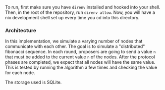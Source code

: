 To run, first make sure you have `direnv` installed and hooked into your shell. Then, in the root of the repository, run `direnv allow`. Now, you will have a nix development shell set up every time you cd into this directory.

### Architecture
In this implementation, we simulate a varying number of nodes that communicate with each other. The goal is to simulate a "distributed" fibonacci sequence.
In each round, proposers are going to send a value `n` that must be added to the current value `n` of the nodes. 
After the protocol phases are completed, we expect that all nodes will have the same value. This is tested by running the algorithm a few times and checking the value for each node.

The storage used is SQLite.
